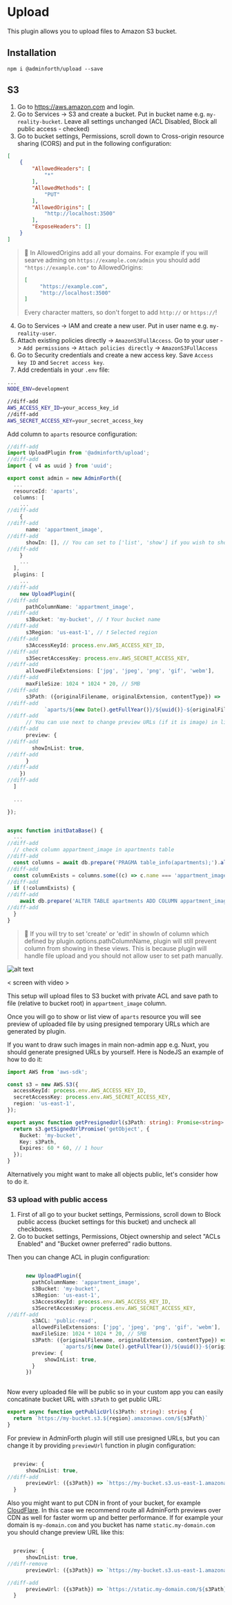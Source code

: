 

# Upload

This plugin allows you to upload files to Amazon S3 bucket.

## Installation

```
npm i @adminforth/upload --save
```

## S3

1. Go to https://aws.amazon.com and login.
2. Go to Services -> S3 and create a bucket. Put in bucket name e.g. `my-reality-bucket`. 
Leave all settings unchanged (ACL Disabled, Block all public access - checked)
3. Go to bucket settings, Permissions, scroll down to Cross-origin resource sharing (CORS) and put in the following configuration:

```json
[
    {
        "AllowedHeaders": [
            "*"
        ],
        "AllowedMethods": [
            "PUT"
        ],
        "AllowedOrigins": [
            "http://localhost:3500"
        ],
        "ExposeHeaders": []
    }
]
```

> 🫨 In AllowedOrigins add all your domains. For example if you will searve adming on `https://example.com/admin` you should add 
> `"https://example.com"` to AllowedOrigins:
>
> ```json
> [
>      "https://example.com",
>      "http://localhost:3500"
> ]
> ```
> Every character matters, so don't forget to add `http://` or `https://`!

4. Go to Services -> IAM and create a new user. Put in user name e.g. `my-reality-user`.
5. Attach existing policies directly -> `AmazonS3FullAccess`. Go to your user -> `Add permissions` -> `Attach policies directly` -> `AmazonS3FullAccess`
6. Go to Security credentials and create a new access key. Save `Access key ID` and `Secret access key`.
7. Add credentials in your `.env` file:

```bash title=".env"
...
NODE_ENV=development 

//diff-add
AWS_ACCESS_KEY_ID=your_access_key_id
//diff-add
AWS_SECRET_ACCESS_KEY=your_secret_access_key
```


Add column to `aparts` resource configuration:

```ts title="./index.ts"
//diff-add
import UploadPlugin from '@adminforth/upload';
//diff-add
import { v4 as uuid } from 'uuid';

export const admin = new AdminForth({
  ...
  resourceId: 'aparts',
  columns: [
    ...
//diff-add
    {
//diff-add
      name: 'appartment_image',
//diff-add
      showIn: [], // You can set to ['list', 'show'] if you wish to show path column in list and show views
//diff-add
    }
    ...
  ],
  plugins: [
    ...
//diff-add
    new UploadPlugin({
//diff-add
      pathColumnName: 'appartment_image',
//diff-add
      s3Bucket: 'my-bucket', // ❗ Your bucket name
//diff-add
      s3Region: 'us-east-1', // ❗ Selected region
//diff-add
      s3AccessKeyId: process.env.AWS_ACCESS_KEY_ID,
//diff-add
      s3SecretAccessKey: process.env.AWS_SECRET_ACCESS_KEY,
//diff-add
      allowedFileExtensions: ['jpg', 'jpeg', 'png', 'gif', 'webm'],
//diff-add
      maxFileSize: 1024 * 1024 * 20, // 5MB
//diff-add
      s3Path: ({originalFilename, originalExtension, contentType}) => 
//diff-add
            `aparts/${new Date().getFullYear()}/${uuid()}-${originalFilename}.${originalExtension}`,
//diff-add
      // You can use next to change preview URLs (if it is image) in list and show views
//diff-add
      preview: {
//diff-add
        showInList: true,
//diff-add
      }
//diff-add
    })
//diff-add
  ]
  
  ...

});


async function initDataBase() {
  ...
//diff-add
  // check column appartment_image in apartments table
//diff-add
  const columns = await db.prepare('PRAGMA table_info(apartments);').all();
//diff-add
  const columnExists = columns.some((c) => c.name === 'appartment_image');
//diff-add
  if (!columnExists) {
//diff-add
    await db.prepare('ALTER TABLE apartments ADD COLUMN appartment_image VARCHAR(255);').run();
//diff-add
  }
}
```

> 🫨 If you will try to set 'create' or 'edit' in showIn of column which defined by plugin.options.pathColumnName, plugin
> will still prevent column from showing in these views. This is because plugin will handle file upload and you should not 
> allow user to set path manually.

![alt text](localhost_3500_resource_aparts_show_16.png)

< screen with video >


This setup will upload files to S3 bucket with private ACL and save path to file (relative to bucket root) in `appartment_image` column.

Once you will go to show or list view of `aparts` resource you will see preview of uploaded file by using presigned temporary URLs
which are generated by plugin.

If you want to draw such images in main non-admin app e.g. Nuxt, you should generate presigned URLs by yourself. Here is NodeJS an example of how to do it:

```ts
import AWS from 'aws-sdk';

const s3 = new AWS.S3({
  accessKeyId: process.env.AWS_ACCESS_KEY_ID,
  secretAccessKey: process.env.AWS_SECRET_ACCESS_KEY,
  region: 'us-east-1',
});

export async function getPresignedUrl(s3Path: string): Promise<string> {
  return s3.getSignedUrlPromise('getObject', {
    Bucket: 'my-bucket',
    Key: s3Path,
    Expires: 60 * 60, // 1 hour
  });
}
```

Alternatively you might want to make all objects public, let's consider how to do it.

### S3 upload with public access

1. First of all go to your bucket settings, Permissions, scroll down to Block public access (bucket settings for this bucket) and uncheck all checkboxes.
2. Go to bucket settings, Permissions, Object ownership and select "ACLs Enabled" and "Bucket owner preferred" radio buttons.

Then you can change ACL in plugin configuration:

```ts title="./index.ts"

      new UploadPlugin({
        pathColumnName: 'appartment_image',
        s3Bucket: 'my-bucket',
        s3Region: 'us-east-1',
        s3AccessKeyId: process.env.AWS_ACCESS_KEY_ID,
        s3SecretAccessKey: process.env.AWS_SECRET_ACCESS_KEY,
//diff-add
        s3ACL: 'public-read',
        allowedFileExtensions: ['jpg', 'jpeg', 'png', 'gif', 'webm'],
        maxFileSize: 1024 * 1024 * 20, // 5MB
        s3Path: ({originalFilename, originalExtension, contentType}) => 
                  `aparts/${new Date().getFullYear()}/${uuid()}-${originalFilename}.${originalExtension}`,
        preview: {
            showInList: true,
        }
      })
      
```

Now every uploaded file will be public so in your custom app you can easily concatinate bucket URL with `s3Path` to get public URL:

```ts
export async function getPublicUrl(s3Path: string): string {
  return `https://my-bucket.s3.${region}.amazonaws.com/${s3Path}`
}
```

For preview in AdminForth plugin will still use presigned URLs, but you can change it by providing `previewUrl` function in plugin configuration:

```ts title="./index.ts"

  preview: {
      showInList: true,
//diff-add
      previewUrl: ({s3Path}) => `https://my-bucket.s3.us-east-1.amazonaws.com/${s3Path}`,
  }
```


Also you might want to put CDN in front of your bucket, for example [CloudFlare](https://developers.cloudflare.com/support/third-party-software/others/configuring-an-amazon-web-services-static-site-to-use-cloudflare/). In this case
we recommend route all AdminForth previews over CDN as well for faster worm up and better performance.
If for example your domain is `my-domain.com` and you bucket has name `static.my-domain.com` you should change preview URL like this:

```ts title="./index.ts"

  preview: {
      showInList: true,
//diff-remove
      previewUrl: ({s3Path}) => `https://my-bucket.s3.us-east-1.amazonaws.com/${s3Path}`,

//diff-add
      previewUrl: ({s3Path}) => `https://static.my-domain.com/${s3Path}`,
  }
```



